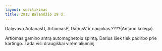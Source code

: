 ```yaml
---
layout: susitikimas
title: 2015 Balandžio 29 d.
---
```

Dalyvavo AntanasU, ArtiomasP, DariusV ir naujokas ????(Antano kolega).


Artiomas gamino antrą automagnetolu spintą.
Darius šiek tiek padirbo prie kartingo.
Tada visi draugiškai virėm aliuminį.

